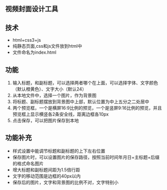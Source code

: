 ## 视频封面设计工具

## 技术
- html+css3+js
- 纯静态页面,css和js文件放到html中
- 文件命名为index.html

## 功能
1. 输入标题，和副标题，可以选择两者哪个在上面，可以选择字体、文字颜色（默认橙黄色）、文字大小（默认24）
2. 从本地文件中，选择一个图片，作为背景图
4. 将标题、副标题摆放到背景图中上部，默认位置为中上五分之二处居中
3. 两个预览框，一个是横屏16:9比例的预览，一个是竖屏9:16比例的预览，并且预览框上显示横竖各2条安全线，距离边框各10px
5. 点击保存，可以把图片保存到本地

## 功能补充
- 样式设置中能调节标题和副标题的上下左右位置
- 保存图片时，可以设置图片的保存路径，按照当前时间年月日+主标题+后缀的格式命名图片
- 增大标题和副标题间距为1.5倍行距 
- 文字的移动范围是边框的40px以内
- 保存后的图片，文字和背景图的比例不对，文字特别小

